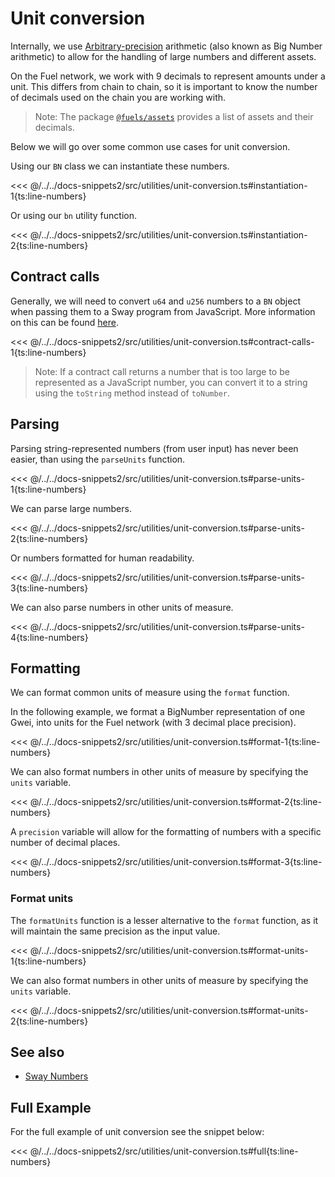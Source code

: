 # Unit conversion

Internally, we use [Arbitrary-precision](https://mathworld.wolfram.com/ArbitraryPrecision.html) arithmetic (also known as Big Number arithmetic) to allow for the handling of large numbers and different assets.

On the Fuel network, we work with 9 decimals to represent amounts under a unit. This differs from chain to chain, so it is important to know the number of decimals used on the chain you are working with.

> Note: The package [`@fuels/assets`](https://www.npmjs.com/package/@fuels/assets) provides a list of assets and their decimals.

Below we will go over some common use cases for unit conversion.

Using our `BN` class we can instantiate these numbers.

<<< @/../../docs-snippets2/src/utilities/unit-conversion.ts#instantiation-1{ts:line-numbers}

Or using our `bn` utility function.

<<< @/../../docs-snippets2/src/utilities/unit-conversion.ts#instantiation-2{ts:line-numbers}

## Contract calls

Generally, we will need to convert `u64` and `u256` numbers to a `BN` object when passing them to a Sway program from JavaScript. More information on this can be found [here](../types/numbers.md).

<<< @/../../docs-snippets2/src/utilities/unit-conversion.ts#contract-calls-1{ts:line-numbers}

> Note: If a contract call returns a number that is too large to be represented as a JavaScript number, you can convert it to a string using the `toString` method instead of `toNumber`.

## Parsing

Parsing string-represented numbers (from user input) has never been easier, than using the `parseUnits` function.

<<< @/../../docs-snippets2/src/utilities/unit-conversion.ts#parse-units-1{ts:line-numbers}

We can parse large numbers.

<<< @/../../docs-snippets2/src/utilities/unit-conversion.ts#parse-units-2{ts:line-numbers}

Or numbers formatted for human readability.

<<< @/../../docs-snippets2/src/utilities/unit-conversion.ts#parse-units-3{ts:line-numbers}

We can also parse numbers in other units of measure.

<<< @/../../docs-snippets2/src/utilities/unit-conversion.ts#parse-units-4{ts:line-numbers}

## Formatting

We can format common units of measure using the `format` function.

In the following example, we format a BigNumber representation of one Gwei, into units for the Fuel network (with 3 decimal place precision).

<<< @/../../docs-snippets2/src/utilities/unit-conversion.ts#format-1{ts:line-numbers}

We can also format numbers in other units of measure by specifying the `units` variable.

<<< @/../../docs-snippets2/src/utilities/unit-conversion.ts#format-2{ts:line-numbers}

A `precision` variable will allow for the formatting of numbers with a specific number of decimal places.

<<< @/../../docs-snippets2/src/utilities/unit-conversion.ts#format-3{ts:line-numbers}

### Format units

The `formatUnits` function is a lesser alternative to the `format` function, as it will maintain the same precision as the input value.

<<< @/../../docs-snippets2/src/utilities/unit-conversion.ts#format-units-1{ts:line-numbers}

We can also format numbers in other units of measure by specifying the `units` variable.

<<< @/../../docs-snippets2/src/utilities/unit-conversion.ts#format-units-2{ts:line-numbers}

## See also

- [Sway Numbers](../types/numbers.md)


## Full Example

For the full example of unit conversion see the snippet below:

<<< @/../../docs-snippets2/src/utilities/unit-conversion.ts#full{ts:line-numbers}
